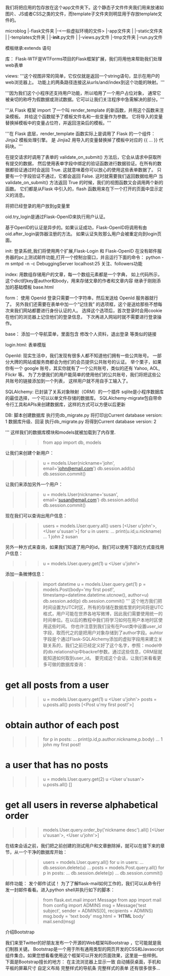 我们将把应用的包存放在这个app文件夹下。这个静态子文件件夹我们用来放诸如图片、JS或者CSS之类的文件，而template子文件夹则明显用于存放template文件的。

microblog
    |-flask文件夹
    |-<一些虚拟环境的文件>
    |-app文件夹
    |  |-static文件夹
    |  |-templates文件夹
    |  |-__init__.py文件
    |  |-views.py文件
    |-tmp文件夹
    |-run.py文件



模板继承:extends 语句


库：
Flask-WTF是WTForms项目的Flask框架扩展，我们将用他来帮助我们处理web表单





views:
'''这个视图非常的简单，它仅仅就是返回一个string语句，显示在用户的web浏览器上。
功能上的两条路径连接这从urls/and/index到这个功能的映射。'''

'''因为我们这个小程序还支持用户功能，所以咱用了一个用户占位对象，
通常它被亲切的称呼为假数据或测试数据。它可以让我们关注程序中急需解决的部分。'''

'''从 Flask 框架 import 了一个叫 render_template 的新函数，并用这个函数来渲染模板。
并给这个函数赋予了模板文件名和一些变量作为参数。
它将导入的变量替换掉模板中的变量占位符，并返回渲染后的模板。'''

'''在 Flask 底层，render_template 函数实际上是调用了 Flask 的一个组件： Jinja2 模板处理引擎。
是 Jinjia2 用导入的变量替换掉了模板中对应的 {{ ... }} 代码块。'''

在提交请求时调用了表单的 validate_on_submit() 方法后，它会从请求中获取所有提交的数据，
然后使用表单字段中绑定的验证函数进行数据验证。在所有的数据都验证通过时会返回 True.
这就意味着你可以放心的使用这些表单数据了。
只要有一个字段验证不通过，它都会返回 False. 这时就需要我们返回数据给用户
当 validate_on_submit() 方法返回 True 的时候，我们的视图函数又会调用两个新的函数。
它们都是从Flask 中引入的，flash 函数用来在下一个打开的页面中显示定义的消息。

将把已经登录的用户放到g变量里

oid.try_login是通过Flask-OpenID来执行用户认证。

基于OpenID的认证是异步的。如果认证成功，Flask-OpenID将调用有由oid.after_login装饰器注册的方法。
如果认证失败那么用户会被重定向到login页面。



init:
登录系统,我们将使用两个扩展,Flask-Login 和 Flask-OpenID
在没有邮件服务器的pc上测试邮件功能,打开一个控制台窗口，并且运行下面的命令：
python -m smtpd -n -c DebuggingServer localhost:25
关注、followers功能





index:
用数组存储用户的文章，每一个数组元素都是一个字典，
如上代码所示，这个dict的key是author和body，用来存储文章的作者和文章内容
继承于刚刚添加的基础模板 base.html



form：
使用 OpenId 登录只需要一个字符串，然后发送给 OpenId 服务器就行了。
另外我们还需要在表单中加一个“记住我” 的选项框，这个是送给那些不想每次来我们网站都要进行身份认证的人。
选择这个选项后，首次登录时会用cookie在他们的浏览器上记住他们的登录信息，
下次再进入网站时就不需要进行登录操作。



base：
添加一个导航菜单，里面包含 修改个人资料，退出登录 等类似的链接


login.html:
表单模版



OpenId:
现实生活中，我们发现有很多人都不知道他们拥有一些公共账号。
一部分大牌的网站或服务商都会为他们的会员提供公共账号的认证。
举个栗子，如果你有一个 google 账号，其实你就有了一个公共账号，类似的还有 Yahoo, AOL, Flickr 等。
为了方便我们的用户能简单的使用他们的公共账号，我们将把这些公共账号的链接添加到一个列表，
这样用户就不用自手工输入了。



SQLAlchemy:
已封装了关系对象映射（ORM）的一个插件
sqlite是小程序数据库的最佳选择，一个可以以单文件存储的数据库。
SQLAlchemy-migrate包自带命令行工具和APIs来创建数据库，这样的方式可以方便以后更新

DB:
脚本创建数据库
执行完db_migrate.py 将打印出Current database version: 1
数据库升级、回滚
执行db_migrate.py 将得到Current database version: 2

'''
这样我们的数据库模块和models就被加载到了内存里.
>>> from app import db, models

让我们来创建个新用户：
>>> u = models.User(nickname='john', email='john@email.com')
>>> db.session.add(u)
>>> db.session.commit()
>>>

让我们来添加另外一个用户：
>>> u = models.User(nickname='susan', email='susan@email.com')
>>> db.session.add(u)
>>> db.session.commit()
>>>

现在我们可以查询出用户信息：
>>> users = models.User.query.all()
>>> users
[<User u'john'>, <User u'susan'>]
>>> for u in users:
...     print(u.id,u.nickname)
...
1 john
2 susan
>>>

另外一种方式来查询，如果我们知道了用户的id，我们可以使用下面的方式查找用户信息：
>>> u = models.User.query.get(1)
>>> u
<User u'john'>
>>>

添加一条微博信息：
>>> import datetime
>>> u = models.User.query.get(1)
>>> p = models.Post(body='my first post!', timestamp=datetime.datetime.utcnow(), author=u)
>>> db.session.add(p)
>>> db.session.commit()
'''
这个地方我们把时间设置为UTC时区，所有的存储在数据库里的时间将是UTC格式，用户可能在世界各地写微博，因此我们需要使用统一的时间单位。在以后的教程中我们将学习如何在用户本地时区使用这些时间。
你也许注意到我们没有在Post类中设置user_id字段，取而代之的是把用户对象存储到了author字段。auhtor字段是个通过Flask-SQLAlchemy添加的虚拟字段用来建立关联关系的，我们之前已经定义好了这个名字，参照：model中的db.relationship中backref参数。通过这些信息，ORM层就能知道如何取到user_id。
要完成这个会话，让我们来看看更多可做的数据库查询：
# get all posts from a user
>>> u = models.User.query.get(1)
>>> u
<User u'john'>
>>> posts = u.posts.all()
>>> posts
[<Post u'my first post!'>]

# obtain author of each post
>>> for p in posts:
...     print(p.id,p.author.nickname,p.body)
...
1 john my first post!

# a user that has no posts
>>> u = models.User.query.get(2)
>>> u
<User u'susan'>
>>> u.posts.all()
[]

# get all users in reverse alphabetical order
>>> models.User.query.order_by('nickname desc').all()
[<User u'susan'>, <User u'john'>]
>>>

在结束会话之前，我们把之前创建的测试用户和文章删除掉，就可以在接下来的章节，从一个干净的数据库开始：
>>> users = models.User.query.all()
>>> for u in users:
...     db.session.delete(u)
...
>>> posts = models.Post.query.all()
>>> for p in posts:
...     db.session.delete(p)
...
>>> db.session.commit()
>>>


邮件功能：
发个邮件试试！
为了了解flask-mail如何工作的，我们可以从命令行发一封邮件看看。进入python shell并执行如下的脚本：

>>> from flask.ext.mail import Message
>>> from app import mail
>>> from config import ADMINS
>>> msg = Message('test subject', sender = ADMINS[0], recipients = ADMINS)
>>> msg.body = 'text body'
>>> msg.html = '<b>HTML</b> body'
>>> mail.send(msg)


介绍Bootstrap

我们来至Twitter的好朋友发布一个开源的Web框架叫Bootstrap ，它可能就是我们制胜关键。
Bootstrap是一个用于所有通用类型的网页开发的CSS和Javascript组件集合。如果您想看看使用这个框架可以开发的页面效果，这里是一些样例。
下面是Bootstrap擅长的地方：
在主流浏览器上显示一致
自动捕获桌面，手机和平板的屏幕尺寸
自定义布局
完整样式的导航条
完整样式的表单
还有很多很多...

